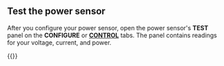 ## Test the power sensor

After you configure your power sensor, open the power sensor's **TEST** panel on the **CONFIGURE** or [**CONTROL**](/manage/troubleshoot/teleoperate/default-interface/#viam-app) tabs.
The panel contains readings for your voltage, current, and power.

{{<imgproc src="/components/power-sensor/power-sensor-control.png" alt="An instance of the power sensor component's test panel with voltage, current, and power readings." resize="800x" style="width:500px" class="imgzoom">}}
